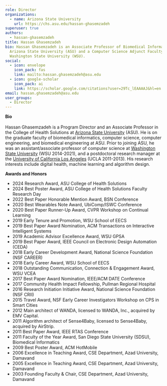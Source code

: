 ```yaml
---
role: Director
organizations:
  - name: Arizona State University
    url: https://chs.asu.edu/hassan-ghasemzadeh
superuser: true
authors:
  - hassan-ghasemzadeh
title: Hassan Ghasemzadeh
bio: Hassan Ghasemzadeh is an Associate Professor of Biomedical Informatics at
  Arizona State University (ASU) and a Computer Science Adjunct Faculty at
  Washington State University (WSU).
social:
  - icon: envelope
    icon_pack: fas
    link: mailto:hassan.ghasemzadeh@asu.edu
  - icon: google-scholar
    icon_pack: ai
    link: https://scholar.google.com/citations?user=29Tc_lEAAAAJ&hl=en
email: hassan.ghasemzadeh@asu.edu
user_groups:
  - Director
---
```

**Bio**
<br/><br/>
Hassan Ghasemzadeh is a Program Director and an Associate Professor in the College of Health Solutions at [Arizona State University](https://www.asu.edu/) (ASU). He is on the graduate faculty of biomedical informatics, computer science, computer engineering, and biomedical engineering at ASU. Prior to joining ASU, he was an assistant/associate professor of computer science at [Washington State University](https://wsu.edu/) (WSU 2014-2021), and a postdoctoral research manager at the [University of California Los Angeles](https://www.cs.ucla.edu/) (UCLA 2011-2013). His research interests include digital health, machine learning and algorithm design.

**Awards and Honors**
* 2024 Research Award, ASU College of Health Solutions
* 2024 Best Poster Award, ASU College of Health Solutions Faculty Research Day
* 2022 Best Paper Honorable Mention Award, BSN Conference
* 2020 Best Wearables Note Award, UbiComp/ISWC Conference
* 2020 Best Paper Runner-Up Award, CVPR Workshop on Continual Learning
* 2019 Early Tenure and Promotion, WSU School of EECS
* 2019 Best Paper Award Nomination, ACM Transactions on Interactive Intelligent Systems
* 2019 Academic Advisor Excellence Award, WSU GPSA
* 2019 Best Paper Award, IEEE Council on Electronic Design Automation (CEDA)
* 2018 Early Career Development Award, National Science Foundation (NSF CAREER)
* 2018 Early Career Award, WSU School of EECS
* 2018 Outstanding Communication, Connection & Engagement Award, WSU VCEA
* 2017 Best Paper Award Nomination, IEEE/ACM DATE Conference
* 2017 Community Health Impact Fellowship, Pullman Regional Hospital
* 2016 Research Initiation Initiative Award, National Science Foundation (NSF CRII)
* 2015 Travel Award, NSF Early Career Investigators Workshop on CPS in Smart Cities
* 2012 Main architect of WANDA, licensed to WANDA, Inc., acquired by EMV Capital.
* 2011 Algorithm architect of Sense4Baby, licensed to Sense4Baby, acquired by AirStrip.
* 2011 Best Paper Award, IEEE RTAS Conference
* 2011 Faculty of the Year Award, San Diego State University (SDSU), Biomedical Informatics
* 2009 Best Poster Award, ACM HotMobile
* 2006 Excellence in Teaching Award, CSE Department, Azad University, Damavand
* 2005 Excellence in Teaching Award, CSE Department, Azad University, Damavand
* 2003 Founding Faculty & Chair, CSE Department, Azad University, Damavand
